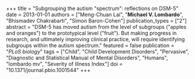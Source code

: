+++
title = "Subgrouping the autism \"spectrum\": reflections on DSM-5"
date = 2013-01-01
authors = ["Meng-Chuan Lai", "**Michael V. Lombardo**", "Bhismadev Chakrabarti", "Simon Baron-Cohen"]
publication_types = ["2"]
abstract = "DSM-5 has moved autism from the level of subgroups (\"apples and oranges\") to the prototypical level (\"fruit\"). But making progress in research, and ultimately improving clinical practice, will require identifying subgroups within the autism spectrum."
featured = false
publication = "*PLoS biology*"
tags = ["Child", "Child Development Disorders", "Pervasive", "Diagnostic and Statistical Manual of Mental Disorders", "Humans", "lombardo mv", "Severity of Illness Index"]
doi = "10.1371/journal.pbio.1001544"
+++

